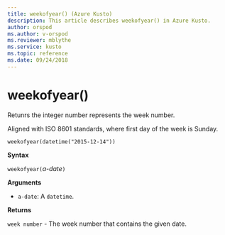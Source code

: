 ```yaml
---
title: weekofyear() (Azure Kusto)
description: This article describes weekofyear() in Azure Kusto.
author: orspod
ms.author: v-orspod
ms.reviewer: mblythe
ms.service: kusto
ms.topic: reference
ms.date: 09/24/2018
---
```

# weekofyear()

Retunrs the integer number represents the week number.

Aligned with ISO 8601 standards, where first day of the week is Sunday.

    weekofyear(datetime("2015-12-14"))

**Syntax**

`weekofyear(`*a-date*`)`

**Arguments**

* `a-date`: A `datetime`.

**Returns**

`week number` - The week number that contains the given date.